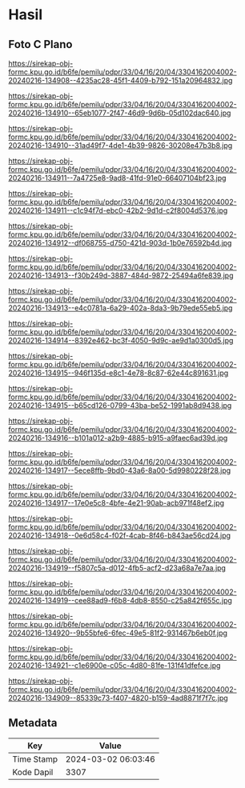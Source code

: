 # Hasil

## Foto C Plano

https://sirekap-obj-formc.kpu.go.id/b6fe/pemilu/pdpr/33/04/16/20/04/3304162004002-20240216-134908--4235ac28-45f1-4409-b792-151a20964832.jpg

https://sirekap-obj-formc.kpu.go.id/b6fe/pemilu/pdpr/33/04/16/20/04/3304162004002-20240216-134910--65eb1077-2f47-46d9-9d6b-05d102dac640.jpg

https://sirekap-obj-formc.kpu.go.id/b6fe/pemilu/pdpr/33/04/16/20/04/3304162004002-20240216-134910--31ad49f7-4de1-4b39-9826-30208e47b3b8.jpg

https://sirekap-obj-formc.kpu.go.id/b6fe/pemilu/pdpr/33/04/16/20/04/3304162004002-20240216-134911--7a4725e8-9ad8-41fd-91e0-66407104bf23.jpg

https://sirekap-obj-formc.kpu.go.id/b6fe/pemilu/pdpr/33/04/16/20/04/3304162004002-20240216-134911--c1c94f7d-ebc0-42b2-9d1d-c2f8004d5376.jpg

https://sirekap-obj-formc.kpu.go.id/b6fe/pemilu/pdpr/33/04/16/20/04/3304162004002-20240216-134912--df068755-d750-421d-903d-1b0e76592b4d.jpg

https://sirekap-obj-formc.kpu.go.id/b6fe/pemilu/pdpr/33/04/16/20/04/3304162004002-20240216-134913--f30b249d-3887-484d-9872-25494a6fe839.jpg

https://sirekap-obj-formc.kpu.go.id/b6fe/pemilu/pdpr/33/04/16/20/04/3304162004002-20240216-134913--e4c0781a-6a29-402a-8da3-9b79ede55eb5.jpg

https://sirekap-obj-formc.kpu.go.id/b6fe/pemilu/pdpr/33/04/16/20/04/3304162004002-20240216-134914--8392e462-bc3f-4050-9d9c-ae9d1a0300d5.jpg

https://sirekap-obj-formc.kpu.go.id/b6fe/pemilu/pdpr/33/04/16/20/04/3304162004002-20240216-134915--946f135d-e8c1-4e78-8c87-62e44c891631.jpg

https://sirekap-obj-formc.kpu.go.id/b6fe/pemilu/pdpr/33/04/16/20/04/3304162004002-20240216-134915--b65cd126-0799-43ba-be52-1991ab8d9438.jpg

https://sirekap-obj-formc.kpu.go.id/b6fe/pemilu/pdpr/33/04/16/20/04/3304162004002-20240216-134916--b101a012-a2b9-4885-b915-a9faec6ad39d.jpg

https://sirekap-obj-formc.kpu.go.id/b6fe/pemilu/pdpr/33/04/16/20/04/3304162004002-20240216-134917--5ece8ffb-9bd0-43a6-8a00-5d9980228f28.jpg

https://sirekap-obj-formc.kpu.go.id/b6fe/pemilu/pdpr/33/04/16/20/04/3304162004002-20240216-134917--17e0e5c8-4bfe-4e21-90ab-acb971f48ef2.jpg

https://sirekap-obj-formc.kpu.go.id/b6fe/pemilu/pdpr/33/04/16/20/04/3304162004002-20240216-134918--0e6d58c4-f02f-4cab-8f46-b843ae56cd24.jpg

https://sirekap-obj-formc.kpu.go.id/b6fe/pemilu/pdpr/33/04/16/20/04/3304162004002-20240216-134919--f5807c5a-d012-4fb5-acf2-d23a68a7e7aa.jpg

https://sirekap-obj-formc.kpu.go.id/b6fe/pemilu/pdpr/33/04/16/20/04/3304162004002-20240216-134919--cee88ad9-f6b8-4db8-8550-c25a842f655c.jpg

https://sirekap-obj-formc.kpu.go.id/b6fe/pemilu/pdpr/33/04/16/20/04/3304162004002-20240216-134920--9b55bfe6-6fec-49e5-81f2-931467b6eb0f.jpg

https://sirekap-obj-formc.kpu.go.id/b6fe/pemilu/pdpr/33/04/16/20/04/3304162004002-20240216-134921--c1e6900e-c05c-4d80-81fe-131f41dfefce.jpg

https://sirekap-obj-formc.kpu.go.id/b6fe/pemilu/pdpr/33/04/16/20/04/3304162004002-20240216-134909--85339c73-f407-4820-b159-4ad8871f7f7c.jpg


## Metadata

| Key        | Value               |
| ---------- | ------------------- |
| Time Stamp | 2024-03-02 06:03:46 |
| Kode Dapil | 3307                |



